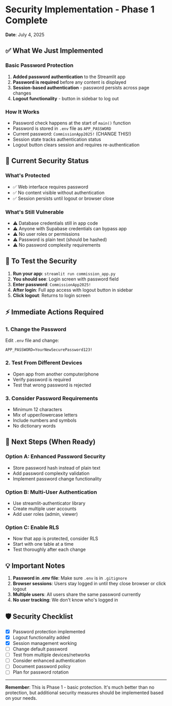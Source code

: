 # Security Implementation - Phase 1 Complete

**Date**: July 4, 2025

## ✅ What We Just Implemented

### Basic Password Protection
1. **Added password authentication** to the Streamlit app
2. **Password is required** before any content is displayed
3. **Session-based authentication** - password persists across page changes
4. **Logout functionality** - button in sidebar to log out

### How It Works
- Password check happens at the start of `main()` function
- Password is stored in `.env` file as `APP_PASSWORD`
- Current password: `CommissionApp2025!` (CHANGE THIS!)
- Session state tracks authentication status
- Logout button clears session and requires re-authentication

## 🔐 Current Security Status

### What's Protected
- ✅ Web interface requires password
- ✅ No content visible without authentication
- ✅ Session persists until logout or browser close

### What's Still Vulnerable
- ⚠️ Database credentials still in app code
- ⚠️ Anyone with Supabase credentials can bypass app
- ⚠️ No user roles or permissions
- ⚠️ Password is plain text (should be hashed)
- ⚠️ No password complexity requirements

## 📝 To Test the Security

1. **Run your app**: `streamlit run commission_app.py`
2. **You should see**: Login screen with password field
3. **Enter password**: `CommissionApp2025!`
4. **After login**: Full app access with logout button in sidebar
5. **Click logout**: Returns to login screen

## ⚡ Immediate Actions Required

### 1. Change the Password
Edit `.env` file and change:
```
APP_PASSWORD=YourNewSecurePassword123!
```

### 2. Test From Different Devices
- Open app from another computer/phone
- Verify password is required
- Test that wrong password is rejected

### 3. Consider Password Requirements
- Minimum 12 characters
- Mix of upper/lowercase letters
- Include numbers and symbols
- No dictionary words

## 🚀 Next Steps (When Ready)

### Option A: Enhanced Password Security
- Store password hash instead of plain text
- Add password complexity validation
- Implement password change functionality

### Option B: Multi-User Authentication
- Use streamlit-authenticator library
- Create multiple user accounts
- Add user roles (admin, viewer)

### Option C: Enable RLS
- Now that app is protected, consider RLS
- Start with one table at a time
- Test thoroughly after each change

## 💡 Important Notes

1. **Password in .env file**: Make sure `.env` is in `.gitignore`
2. **Browser sessions**: Users stay logged in until they close browser or click logout
3. **Multiple users**: All users share the same password currently
4. **No user tracking**: We don't know who's logged in

## 🛡️ Security Checklist

- [x] Password protection implemented
- [x] Logout functionality added
- [x] Session management working
- [ ] Change default password
- [ ] Test from multiple devices/networks
- [ ] Consider enhanced authentication
- [ ] Document password policy
- [ ] Plan for password rotation

---

**Remember**: This is Phase 1 - basic protection. It's much better than no protection, but additional security measures should be implemented based on your needs.